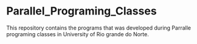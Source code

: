 # Parallel_Programing_Classes

This repository contains the programs that was developed during Parralle programing classes in University of Rio grande do Norte.